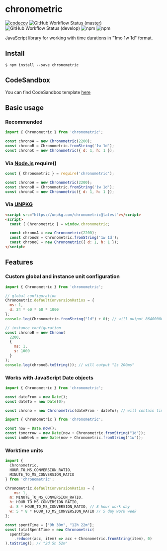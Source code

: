 # chronometric
[![codecov](https://codecov.io/gh/yukipastelcat/chronometric/branch/master/graph/badge.svg)](https://codecov.io/gh/yukipastelcat/chronometric)
![GitHub Workflow Status (master)](https://img.shields.io/github/workflow/status/yukipastelcat/chronometric/CI/master?label=CI%20%28master%29)
![GitHub Workflow Status (develop)](https://img.shields.io/github/workflow/status/yukipastelcat/chronometric/CI/develop?label=CI%20%28beta%29)
![npm](https://img.shields.io/npm/l/chronometric)
![npm](https://img.shields.io/npm/dm/chronometric)

JavaScript library for working with time durations in "1mo 1w 1d" format.

## Install

```shell
$ npm install --save chronometric
```

## CodeSandbox

You can find CodeSandbox template [here](https://codesandbox.io/s/chronometric-basic-sandbox-l5sho)

## Basic usage

### Recommended

```js
import { Chronometric } from 'chronometric';

const chronoA = new Chronometric(2200);
const chronoB = Chronometric.fromString('1w 1d');
const chronoC = new Chronometric({ d: 1, h: 1 });
```

### Via [Node.js](https://nodejs.org/) require()

```js
const { Chronometric } = require('chronometric');

const chronoA = new Chronometric(2200);
const chronoB = Chronometric.fromString('1w 1d');
const chronoC = new Chronometric({ d: 1, h: 1 });
```

### Via [UNPKG](unpkg.com)

```html
<script src="https://unpkg.com/chronometric@latest"></script>
<script>
  const { Chronometric } = window.chronometric;

  const chronoA = new Chronometric(2200);
  const chronoB = Chronometric.fromString('1w 1d');
  const chronoC = new Chronometric({ d: 1, h: 1 });
</script>
```

## Features

### Custom global and instance unit configuration

```js
import { Chronometric } from 'chronometric';

// global configuration
Chronometric.defaultConversionRatios = {
  ms: 1,
  d: 24 * 60 * 60 * 1000
};
console.log(Chronometric.fromString("1d") + 0); // will output 86400000

// instance configuration
const chronoB = new Chrono(
  2200,
  {
    ms: 1,
    s: 1000
  }
);
console.log(chronoB.toString()); // will output "2s 200ms"
```

### Works with JavaScript Date objects

```js
import { Chronometric } from 'chronometric';

const dateFrom = new Date();
const dateTo = new Date(0);

const chrono = new Chronometric(dateFrom - dateTo); // will contain timespan between dateFrom and dateTo
```

```js
import { Chronometric } from 'chronometric';

const now = Date.now();
const tomorrow = new Date(now + Chronometric.fromString("1d"));
const inAWeek = new Date(now + Chronometric.fromString("1w"));
```

### Worktime units

```js
import {
  Chronometric,
  HOUR_TO_MS_CONVERSION_RATIO,
  MINUTE_TO_MS_CONVERSION_RATIO
} from 'chronometric';

Chronometric.defaultConversionRatios = {
	ms: 1,
  m: MINUTE_TO_MS_CONVERSION_RATIO,
  h: HOUR_TO_MS_CONVERSION_RATIO,
  d: 8 * HOUR_TO_MS_CONVERSION_RATIO, // 8 hour work day
  w: 5 * 8 * HOUR_TO_MS_CONVERSION_RATIO // 5 day work week
};

const spentTime = ["9h 30m", "12h 22m"];
const totalSpentTime = new Chronometric(
  spentTime
  	.reduce((acc, item) => acc + Chronometric.fromString(item), 0)
).toString(); // "2d 5h 52m"
```
